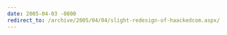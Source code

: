 ```yaml
---
date: 2005-04-03 -0800
redirect_to: /archive/2005/04/04/slight-redesign-of-haackedcom.aspx/
---
```

